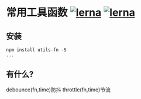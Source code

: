 # 常用工具函数 [![lerna](https://img.shields.io/badge/packages-lerna-cc00ff.svg)]() [![lerna](https://img.shields.io/badge/lang-TypeScript-blue)]()



## 安装
```shell
npm install utils-fn -S
...
```

## 有什么?
debounce(fn,time)防抖
throttle(fn,time)节流